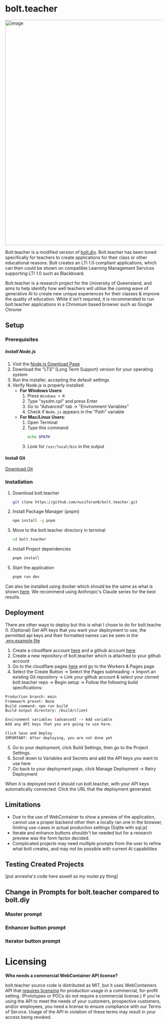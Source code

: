 # bolt.teacher

<img width="1408" height="721" alt="image" src="https://github.com/user-attachments/assets/61c93421-f4c3-460b-b25f-d49691005104" />


Bolt.teacher is a modified version of [bolt.diy](https://github.com/stackblitz-labs/bolt.diy). 
Bolt.teacher has been tuned specifically for teachers to create applications for their class or other educational reasons. Bolt creates an LTI 1.0 compliant applications, which can then could be shown on compatible Learning Management Services supporting LTI 1.0 such as Blackboard.

Bolt.teacher is a research project for the University of Queensland, and aims to help identify how well teachers will utilise the coming wave of generative AI to create new unique experiences for their classes & improve the quality of education. 
While it isn't requried, it is recommended to run bolt.teacher applications in a Chromium based browser such as Google Chrome

## Setup

### Prerequisites
  ##### Install Node.js
  
  1. Visit the [Node.js Download Page](https://nodejs.org/en/download/)
  2. Download the "LTS" (Long Term Support) version for your operating system
  3. Run the installer, accepting the default settings
  4. Verify Node.js is properly installed:
     - **For Windows Users**:
       1. Press `Windows + R`
       2. Type "sysdm.cpl" and press Enter
       3. Go to "Advanced" tab → "Environment Variables"
       4. Check if `Node.js` appears in the "Path" variable
     - **For Mac/Linux Users**:
       1. Open Terminal
       2. Type this command:
          ```bash
          echo $PATH
          ```
       3. Look for `/usr/local/bin` in the output

  #### Install Git
  [Download Git](https://git-scm.com/downloads)
  
### Installation
  1. Download bolt.teacher
       ```bash
       git clone https://github.com/nuciforan0/bolt.teacher.git
       ```
  2. Install Package Manager (pnpm)
      ```bash
      npm install -g pnpm
      ```
  3.   Move to the bolt.teacher directory in terminal
        ```bash
       cd bolt.teacher
       ```
  4.   Install Project dependencies
       ```bash
       pnpm install
       ```
  5.   Start the application
       ```bash
       pnpm run dev
       ```
       
Can also be installed using docker which should be the same as what is shown [here](https://github.com/stackblitz-labs/bolt.diy?tab=readme-ov-file#option-2-using-docker). We recommend using Anthropic's Claude series for the best results.

## Deployment
  There are other ways to deploy but this is what I chose to do for bolt.teache
  0. (Optional) Get API keys that you want your deployment to use, the permitted api keys and their formatted names can be seen in the [.env.example file](https://github.com/nuciforan0/bolt.teacher/blob/main/.env.example)
  1. Create a cloudflare account [here](https://pages.cloudflare.com/) and a github account [here](https://github.com/) 
  2. Create a new repository of bolt.teacher which is attached to your github account
  3. Go to the cloudflare pages [here](https://pages.cloudflare.com/) and go to the Workers & Pages page
  4. Select the Create Button -> Select the Pages subheading -> Import an existing Git repository -> Link your github account & select your cloned bolt.teacher repo -> Begin setup -> Follow the following build specifications:
  ```bash
  Production branch: main
  Framework preset: None
  Build command: npm run build
  Build output directory: /build/client

  Environment variables (advanced) -> Add variable
  Add any API keys that you are going to use here.

  Click Save and Deploy
  IMPORTANT: After deploying, you are not done yet
  ```
  
  5. Go to your deployment, click Build Settings, then go to the Project Settings. 
  6. Scroll down to Variables and Secrets and add the API keys you want to use here
  7. Go back to your deployment page, click Manage Deployment -> Retry Deployment

When it is deployed next it should run bolt.teacher, with your API keys automatically connected. Click the URL that the deployment generated. 

## Limitations
  - Due to the use of WebContainer to show a preview of the application, cannot use a proper backend other then a locally ran one in the browser, limiting use-cases in actual production settings (Sqlite with sql.js)
  - Iterate and enhance buttons shouldn't be needed but for a research preview was the form factor decided.
  - Complicated projects may need multiple prompts from the user to refine what bolt creates, and may not be possible with current AI capabilities

## Testing Created Projects 
[put annesha's code here aswell as my router.py thing] 


## Change in Prompts for bolt.teacher compared to bolt.diy

### Master prompt 

### Enhancer button prompt

### Iterator button prompt







# Licensing
**Who needs a commercial WebContainer API license?**

bolt.teacher source code is distributed as MIT, but it uses WebContainers API that [requires licensing](https://webcontainers.io/enterprise) for production usage in a commercial, for-profit setting. (Prototypes or POCs do not require a commercial license.) If you're using the API to meet the needs of your customers, prospective customers, and/or employees, you need a license to ensure compliance with our Terms of Service. Usage of the API in violation of these terms may result in your access being revoked.
